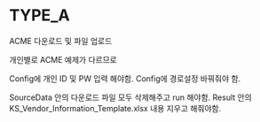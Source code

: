 # TYPE_A
ACME 다운로드 및 파일 업로드

개인별로 ACME 예제가 다르므로

Config에 개인 ID 및 PW 입력 해야함.
Config에 경로설정 바꿔줘야 함.

SourceData 안의 다운로드 파일 모두 삭제해주고 run 해야함.
Result 안의 KS_Vendor_Information_Template.xlsx 내용 지우고 해줘야함.
